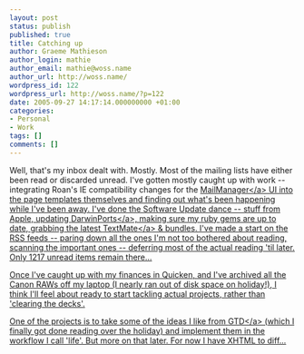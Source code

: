 ```yaml
---
layout: post
status: publish
published: true
title: Catching up
author: Graeme Mathieson
author_login: mathie
author_email: mathie@woss.name
author_url: http://woss.name/
wordpress_id: 122
wordpress_url: http://woss.name/?p=122
date: 2005-09-27 14:17:14.000000000 +01:00
categories:
- Personal
- Work
tags: []
comments: []
---
```

Well, that's my inbox dealt with.  Mostly.  Most of the mailing lists have either been read or discarded unread.  I've gotten mostly caught up with work -- integrating Roan's IE compatibility changes for the <a href="http:&#47;&#47;www.logicalware.org&#47;">MailManager<&#47;a> UI into the page templates themselves and finding out what's been happening while I've been away.  I've done the Software Update dance -- stuff from Apple, updating <a href="http:&#47;&#47;darwinports.opendarwin.org&#47;">DarwinPorts<&#47;a>, making sure my ruby gems are up to date, grabbing the latest <a href="http:&#47;&#47;www.macromates.com&#47;">TextMate<&#47;a> &amp; bundles.  I've made a start on the RSS feeds -- paring down all the ones I'm not too bothered about reading, scanning the important ones -- deferring most of the actual reading 'til later.  Only 1217 unread items remain there...

Once I've caught up with my finances in Quicken, and I've archived all the Canon RAWs off my laptop (I nearly ran out of disk space on holiday!), I think I'll feel about ready to start tackling actual projects, rather than 'clearing the decks'.

One of the projects is to take some of the ideas I like from <a href="http:&#47;&#47;www.amazon.co.uk&#47;exec&#47;obidos&#47;ASIN&#47;0749922648&#47;mathieoftheen-21">GTD<&#47;a> (which I finally got done reading over the holiday) and implement them in the workflow I call 'life'.  But more on that later.  For now I have XHTML to diff...
